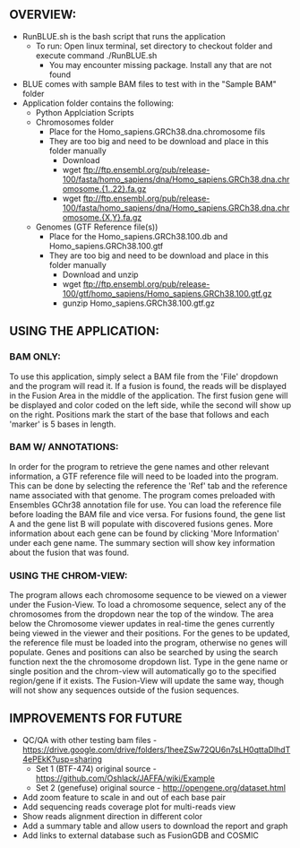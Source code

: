 ## OVERVIEW:

* RunBLUE.sh is the bash script that runs the application
    * To run: Open linux terminal, set directory to checkout folder and execute command ./RunBLUE.sh
        * You may encounter missing package. Install any that are not found
* BLUE comes with sample BAM files to test with in the "Sample BAM" folder
* Application folder contains the following:
    * Python Applciation Scripts
    * Chromosomes folder
        * Place for the Homo_sapiens.GRCh38.dna.chromosome fils
        * They are too big and need to be download and place in this folder manually
            * Download
            * wget ftp://ftp.ensembl.org/pub/release-100/fasta/homo_sapiens/dna/Homo_sapiens.GRCh38.dna.chromosome.{1..22}.fa.gz
            * wget ftp://ftp.ensembl.org/pub/release-100/fasta/homo_sapiens/dna/Homo_sapiens.GRCh38.dna.chromosome.{X,Y}.fa.gz
	* Genomes (GTF Reference file(s))
        * Place for the Homo_sapiens.GRCh38.100.db and Homo_sapiens.GRCh38.100.gtf
        * They are too big and need to be download and place in this folder manually
            *  Download and unzip
            * wget ftp://ftp.ensembl.org/pub/release-100/gtf/homo_sapiens/Homo_sapiens.GRCh38.100.gtf.gz
            * gunzip Homo_sapiens.GRCh38.100.gtf.gz
	
## USING THE APPLICATION:

### BAM ONLY: 
To use this application, simply select a BAM file from the 'File' dropdown and the program will read it. If a fusion is found, the reads will be displayed in the Fusion Area in the middle of the application. The first fusion gene will be displayed and color coded on the left side, while the second will show up on the right. Positions mark the start of the base that follows and each 'marker' is 5 bases in length.

### BAM W/ ANNOTATIONS: 
In order for the program to retrieve the gene names and other relevant information, a GTF reference file will need to be loaded into the program. This can be done by selecting the reference the 'Ref' tab and the reference name associated with that genome. The program comes preloaded with Ensembles GChr38 annotation file for use. You can load the reference file before loading the BAM file and vice versa. For fusions found, the gene list A and the gene list B will populate with discovered fusions genes. More information about each gene can be found by clicking 'More Information' under each gene name. The summary section will show key information about the fusion that was found.

### USING THE CHROM-VIEW:
The program allows each chromosome sequence to be viewed on a viewer under the Fusion-View. To load a chromosome sequence, select any of the chromosomes from the dropdown near the top of the window. The area below the Chromosome viewer updates in real-time the genes currently being viewed in the viewer and their positions. For the genes to be updated, the reference file must be loaded into the program, otherwise no genes will populate. Genes and positions can also be searched by using the search function next the the chromosome dropdown list. Type in the gene name or single position and the chrom-view will automatically go to the specified region/gene if it exists. The Fusion-View will update the same way, though will not show any sequences outside of the fusion sequences.

## IMPROVEMENTS FOR FUTURE
* QC/QA with other testing bam files - https://drive.google.com/drive/folders/1heeZSw72QU6n7sLH0qttaDlhdT4ePEkK?usp=sharing
    * Set 1 (BTF-474) original source - https://github.com/Oshlack/JAFFA/wiki/Example
    * Set 2 (genefuse) original source - http://opengene.org/dataset.html    
* Add zoom feature to scale in and out of each base pair
* Add sequencing reads coverage plot for multi-reads view
* Show reads alignment direction in different color
* Add a summary table and allow users to download the report and graph
* Add links to external database such as FusionGDB and COSMIC
